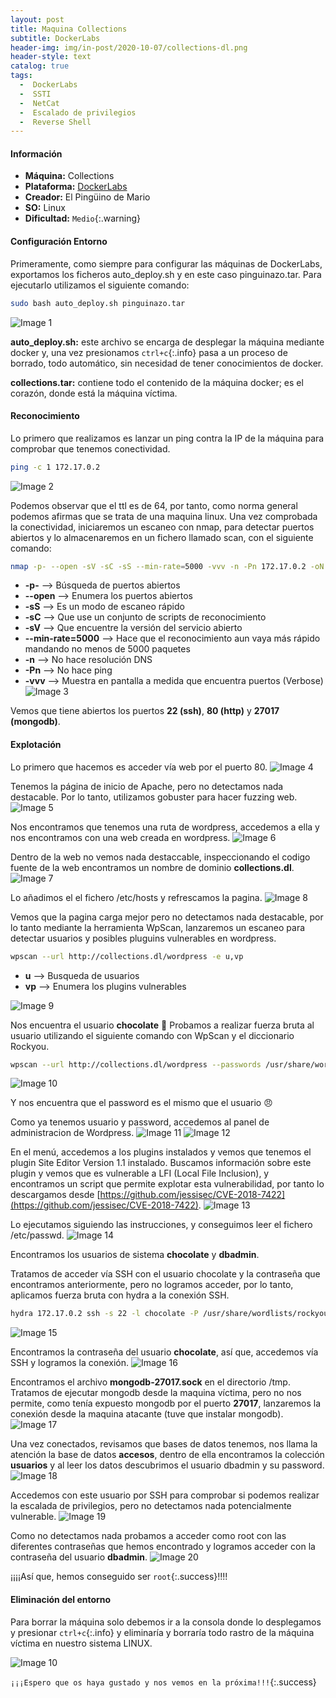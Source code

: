 ```yaml
---
layout: post
title: Maquina Collections
subtitle: DockerLabs
header-img: img/in-post/2020-10-07/collections-dl.png
header-style: text
catalog: true
tags:
  -  DockerLabs
  -  SSTI
  -  NetCat
  -  Escalado de privilegios
  -  Reverse Shell
---
```


#### **Información**
- **Máquina:** Collections
- **Plataforma:** [DockerLabs](https://dockerlabs.es/)
- **Creador:** El Pingüino de Mario
- **SO:** Linux
- **Dificultad:** `Medio`{:.warning}

#### **Configuración Entorno**
Primeramente, como siempre para configurar las máquinas de DockerLabs, exportamos los ficheros auto_deploy.sh y en este caso pinguinazo.tar.
Para ejecutarlo utilizamos el siguiente comando:
```bash
sudo bash auto_deploy.sh pinguinazo.tar
```
![Image 1](https://aanton94.github.io/blog/img/posts/dl/collection/img1.png)

**auto_deploy.sh:** este archivo se encarga de desplegar la máquina mediante docker y, una vez presionamos `ctrl+c`{:.info} pasa a un proceso de borrado, todo automático, sin necesidad de tener conocimientos de docker.

**collections.tar:** contiene todo el contenido de la máquina docker; es el corazón, donde está la máquina víctima.

#### **Reconocimiento**
Lo primero que realizamos es lanzar un ping contra la IP de la máquina para comprobar que tenemos conectividad.
```bash
ping -c 1 172.17.0.2
```
![Image 2](https://aanton94.github.io/blog/img/posts/dl/collection/img2.png)

Podemos observar que el ttl es de 64, por tanto, como norma general podemos afirmas que se trata de una maquina linux.
Una vez comprobada la conectividad, iniciaremos un escaneo con nmap, para detectar puertos abiertos y lo almacenaremos en un fichero llamado scan, con el siguiente comando:
```bash
nmap -p- --open -sV -sC -sS --min-rate=5000 -vvv -n -Pn 172.17.0.2 -oN scan
```
- **-p-** --> Búsqueda de puertos abiertos
- **--open** --> Enumera los puertos abiertos
- **-sS** --> Es un modo de escaneo rápido
- **-sC** --> Que use un conjunto de scripts de reconocimiento
- **-sV** --> Que encuentre la versión del servicio abierto
- **--min-rate=5000** --> Hace que el reconocimiento aun vaya más rápido mandando no menos de 5000 paquetes
- **-n** --> No hace resolución DNS
- **-Pn** --> No hace ping
- **-vvv** --> Muestra en pantalla a medida que encuentra puertos (Verbose)
![Image 3](https://aanton94.github.io/blog/img/posts/dl/collection/img3.png)


Vemos que tiene abiertos los puertos **22 (ssh)**, **80 (http)** y **27017 (mongodb)**.

#### **Explotación**
Lo primero que hacemos es acceder vía web por el puerto 80.
![Image 4](https://aanton94.github.io/blog/img/posts/dl/collection/img4.png)

Tenemos la página de inicio de Apache, pero no detectamos nada destacable.
Por lo tanto, utilizamos gobuster para hacer fuzzing web.
![Image 5](https://aanton94.github.io/blog/img/posts/dl/collection/img5.png)

Nos encontramos que tenemos una ruta de wordpress, accedemos a ella y nos encontramos con una web creada en wordpress.
![Image 6](https://aanton94.github.io/blog/img/posts/dl/collection/img6.png)

Dentro de la web no vemos nada destaccable, inspeccionando el codigo fuente de la web encontramos un nombre de dominio **collections.dl**.
![Image 7](https://aanton94.github.io/blog/img/posts/dl/collection/img7.png)

Lo añadimos el el fichero /etc/hosts y refrescamos la pagina.
![Image 8](https://aanton94.github.io/blog/img/posts/dl/collections/img8.png)

Vemos que la pagina carga mejor pero no detectamos nada destacable, por lo tanto mediante la herramienta WpScan, lanzaremos un escaneo para detectar usuarios y posibles pluguins vulnerables en wordpress.
```bash
wpscan --url http://collections.dl/wordpress -e u,vp 
```
- **u** --> Busqueda de usuarios
- **vp** --> Enumera los plugins vulnerables

![Image 9](https://aanton94.github.io/blog/img/posts/dl/collection/img9.png)

Nos encuentra el usuario **chocolate** :chocolate_bar:
Probamos a realizar fuerza bruta al usuario utilizando el siguiente comando con WpScan y el diccionario Rockyou.

```bash
wpscan --url http://collections.dl/wordpress --passwords /usr/share/wordlists/rockyou.txt 
```
![Image 10](https://aanton94.github.io/blog/img/posts/dl/collection/img10.png)

Y nos encuentra que el password es el mismo que el usuario :angry:

Como ya tenemos usuario y password, accedemos al panel de administracion de Wordpress.
![Image 11](https://aanton94.github.io/blog/img/posts/dl/collection/img11.png)
![Image 12](https://aanton94.github.io/blog/img/posts/dl/collection/img12.png)

En el menú, accedemos a los plugins instalados y vemos que tenemos el plugin Site Editor Version 1.1 instalado.
Buscamos información sobre este plugin y vemos que es vulnerable a LFI (Local File Inclusion), y encontramos un script que permite explotar esta vulnerabilidad, por tanto lo descargamos desde [https://github.com/jessisec/CVE-2018-7422](https://github.com/jessisec/CVE-2018-7422).
![Image 13](https://aanton94.github.io/blog/img/posts/dl/collection/img13.png)

Lo ejecutamos siguiendo las instrucciones, y conseguimos leer el fichero /etc/passwd.
![Image 14](https://aanton94.github.io/blog/img/posts/dl/collection/img14.png)

Encontramos los usuarios de sistema **chocolate** y **dbadmin**.

Tratamos de acceder vía SSH con el usuario chocolate y la contraseña que encontramos anteriormente, pero no logramos acceder, por lo tanto, aplicamos fuerza bruta con hydra a la conexión SSH.

```bash
hydra 172.17.0.2 ssh -s 22 -l chocolate -P /usr/share/wordlists/rockyou.txt -f -I -t 64 
```
![Image 15](https://aanton94.github.io/blog/img/posts/dl/collection/img15.png)

Encontramos la contraseña del usuario **chocolate**, así que, accedemos vía SSH y logramos la conexión.
![Image 16](https://aanton94.github.io/blog/img/posts/dl/collection/img16.png)

Encontramos el archivo **mongodb-27017.sock** en el directorio /tmp. Tratamos de ejecutar mongodb desde la maquina víctima, pero no nos permite, como tenía expuesto mongodb por el puerto **27017**, lanzaremos la conexión desde la maquina atacante (tuve que instalar mongodb).
![Image 17](https://aanton94.github.io/blog/img/posts/dl/collection/img17.png)

Una vez conectados, revisamos que bases de datos tenemos, nos llama la atención la base de datos **accesos**, dentro de ella encontramos la colección **usuarios** y al leer los datos descubrimos el usuario dbadmin y su password.
![Image 18](https://aanton94.github.io/blog/img/posts/dl/collection/img18.png)

Accedemos con este usuario por SSH para comprobar si podemos realizar la escalada de privilegios, pero no detectamos nada potencialmente vulnerable.
![Image 19](https://aanton94.github.io/blog/img/posts/dl/collection/img19.png)

Como no detectamos nada probamos a acceder como root con las diferentes contraseñas que hemos encontrado y logramos acceder con la contraseña del usuario **dbadmin**.
![Image 20](https://aanton94.github.io/blog/img/posts/dl/collection/img20.png)

¡¡¡¡Así que, hemos conseguido ser `root`{:.success}!!!! 

#### **Eliminación del entorno**

Para borrar la máquina solo debemos ir a la consola donde lo desplegamos y presionar `ctrl+c`{:.info} y eliminaría y borraría todo rastro de la máquina víctima en nuestro sistema LINUX.

![Image 10](https://aanton94.github.io/blog/img/posts/dl/hiddencat/img10.png)

`¡¡¡Espero que os haya gustado y nos vemos en la próxima!!!`{:.success}
